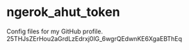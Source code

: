 # ngerok_ahut_token
Config files for my GitHub profile.
25THJsZErHou2aGrdLzEdrxj0lG_6wgrQEdwnKE6XgaEBThEq
